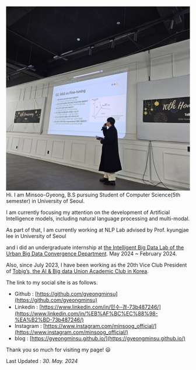 ![github_profile.jpg](/github_profile.jpg)
Hi. I am Minsoo-Gyeong, B.S pursuing Student of Computer Science(5th semester) in University of Seoul.

I am currently focusing my attention on the development of Artificial Intelligence models, including natural language processing and multi-modal.

As part of that, I am currently working at NLP Lab advised by Prof. kyungjae lee in University of Seoul

and i did an undergraduate internship at [the Intelligent Big Data Lab of the Urban Big Data Convergence Department](https://intelligent-big-data-lab.notion.site/). May 2024 ~ February 2024.

Also, since July 2023, I have been working as the 20th Vice Club President of [Tobig’s, the AI & Big data Union Academic Club in Korea](https://tobigs-datamarket.github.io/).

The link to my social site is as follows.

- Github : [https://github.com/gyeongminsu](https://github.com/gyeongminsu)
- Linkedin : [https://www.linkedin.com/in/민수-경-73b487246/](https://www.linkedin.com/in/%EB%AF%BC%EC%88%98-%EA%B2%BD-73b487246/)
- Instagram : [https://www.instagram.com/minsoog_official/](https://www.instagram.com/minsoog_official/)
- blog : [https://gyeongminsu.github.io/](https://gyeongminsu.github.io/)

Thank you so much for visiting my page! 😃

Last Updated : _30. May. 2024_
<!--
**gyeongminsu/gyeongminsu** is a ✨ _special_ ✨ repository because its `README.md` (this file) appears on your GitHub profile.

Here are some ideas to get you started:

- 🔭 I’m currently working on ...
- 🌱 I’m currently learning ...
- 👯 I’m looking to collaborate on ...
- 🤔 I’m looking for help with ...
- 💬 Ask me about ...
- 📫 How to reach me: ...
- 😄 Pronouns: ...
- ⚡ Fun fact: ...
-->
